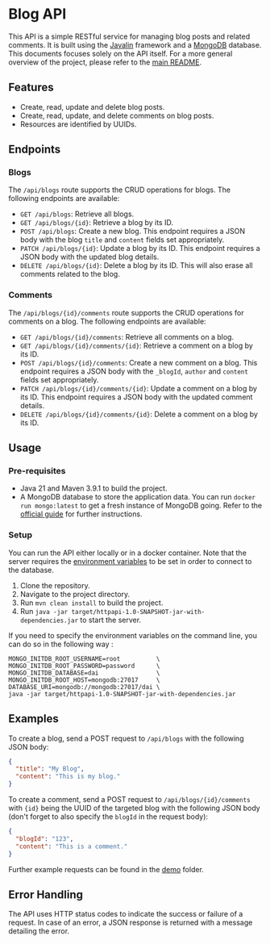 # Blog API

This API is a simple RESTful service for managing blog posts and related comments. It is built using
the [Javalin](https://javalin.io/) framework and
a [MongoDB](https://www.mongodb.com/) database. This documents focuses solely on the API itself. For a more general
overview of the project, please refer to the [main README](../README.md).

## Features

- Create, read, update and delete blog posts.
- Create, read, update, and delete comments on blog posts.
- Resources are identified by UUIDs.

## Endpoints

### Blogs

The `/api/blogs` route supports the CRUD operations for blogs. The following endpoints are available:

- `GET /api/blogs`: Retrieve all blogs.
- `GET /api/blogs/{id}`: Retrieve a blog by its ID.
- `POST /api/blogs`: Create a new blog. This endpoint requires a JSON body with the blog `title` and `content` fields
  set appropriately.
- `PATCH /api/blogs/{id}`: Update a blog by its ID. This endpoint requires a JSON body with the updated blog details.
- `DELETE /api/blogs/{id}`: Delete a blog by its ID. This will also erase all comments related to the blog.

### Comments

The `/api/blogs/{id}/comments` route supports the CRUD operations for comments on a blog. The following endpoints are
available:

- `GET /api/blogs/{id}/comments`: Retrieve all comments on a blog.
- `GET /api/blogs/{id}/comments/{id}`: Retrieve a comment on a blog by its ID.
- `POST /api/blogs/{id}/comments`: Create a new comment on a blog. This endpoint requires a JSON body with
  the `_blogId`, `author` and `content` fields set appropriately.
- `PATCH /api/blogs/{id}/comments/{id}`: Update a comment on a blog by its ID. This endpoint requires a JSON body
  with the updated comment details.
- `DELETE /api/blogs/{id}/comments/{id}`: Delete a comment on a blog by its ID.

## Usage

### Pre-requisites

- Java 21 and Maven 3.9.1 to build the project.
- A MongoDB database to store the application data. You can run `docker run mongo:latest` to get a fresh instance of
  MongoDB going. Refer to the [official guide](https://www.mongodb.com/compatibility/docker) for further instructions.

### Setup

You can run the API either locally or in a docker container. Note that the server requires the
[environment variables](../.env.example) to be set in order to connect to the database.

1. Clone the repository.
2. Navigate to the project directory.
3. Run `mvn clean install` to build the project.
4. Run `java -jar target/httpapi-1.0-SNAPSHOT-jar-with-dependencies.jar` to start the server.

If you need to specify the environment variables on the command line, you can do so in the following way :

```shell
MONGO_INITDB_ROOT_USERNAME=root          \
MONGO_INITDB_ROOT_PASSWORD=password      \
MONGO_INITDB_DATABASE=dai                \
MONGO_INITDB_ROOT_HOST=mongodb:27017     \
DATABASE_URI=mongodb://mongodb:27017/dai \
java -jar target/httpapi-1.0-SNAPSHOT-jar-with-dependencies.jar
```

## Examples

To create a blog, send a POST request to `/api/blogs` with the following JSON body:

```json
{
  "title": "My Blog",
  "content": "This is my blog."
}
```

To create a comment, send a POST request to `/api/blogs/{id}/comments` with `{id}` being the UUID of the targeted blog
with the following JSON body (don't forget to also specify the `blogId` in the request body):

```json
{
  "blogId": "123",
  "content": "This is a comment."
}
```

Further example requests can be found in the [demo](./demo) folder.

## Error Handling

The API uses HTTP status codes to indicate the success or failure of a request. In case of an error, a JSON response is
returned with a message detailing the error.